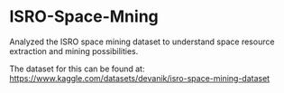 # ISRO-Space-Mning
Analyzed the ISRO space mining dataset to understand space resource extraction and mining possibilities.

The dataset for this can be found at: https://www.kaggle.com/datasets/devanik/isro-space-mining-dataset
